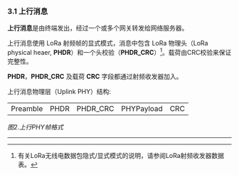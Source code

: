 ### 3.1 上行消息

**上行消息**是由终端发出，经过一个或多个网关转发给网络服务器。

上行消息使用 LoRa 射频帧的显式模式，消息中包含 LoRa 物理头（LoRa physical heaer, **PHDR**）和一个头校验（**PHDR_CRC**）[^注1]。载荷由CRC校验来保证完整性。

**PHDR**，**PHDR_CRC** 及载荷 **CRC** 字段都通过射频收发器加入。  

上行消息物理层（Uplink PHY）结构:

<table class="lora-table">
   <tr>
      <td>Preamble</td>
      <td>PHDR</td>
      <td>PHDR_CRC</td>
      <td>PHYPayload</td>
      <td>CRC</td>
   </tr>
</table>

*图2.上行PHY帧格式*

---

[^注1]: 有关LoRa无线电数据包隐式/显式模式的说明，请参阅LoRa射频收发器数据表。


